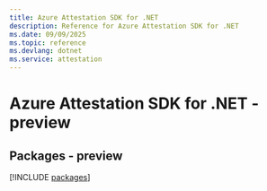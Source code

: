 ```yaml
---
title: Azure Attestation SDK for .NET
description: Reference for Azure Attestation SDK for .NET
ms.date: 09/09/2025
ms.topic: reference
ms.devlang: dotnet
ms.service: attestation
---
```

# Azure Attestation SDK for .NET - preview
## Packages - preview
[!INCLUDE [packages](attestation-index.md)]